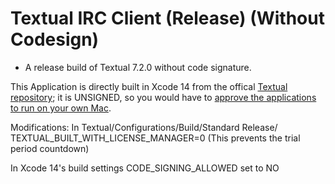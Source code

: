 # Textual IRC Client (Release) (Without Codesign)
- A release build of Textual 7.2.0 without code signature.

This Application is directly built in Xcode 14 from the offical [Textual repository](https://github.com/Codeux-Software/Textual); it is UNSIGNED, so you would have to [approve the applications to run on your own Mac](https://www.howtogeek.com/205393/gatekeeper-101-why-your-mac-only-allows-apple-approved-software-by-default/).

Modifications:
In Textual/Configurations/Build/Standard Release/
TEXTUAL_BUILT_WITH_LICENSE_MANAGER=0
(This prevents the trial period countdown)

In Xcode 14's build settings
CODE_SIGNING_ALLOWED set to NO
